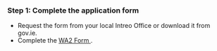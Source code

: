 ###  **Step 1: Complete the application form**

  * Request the form from your local Intreo Office or download it from gov.ie. 
  * Complete the [ WA2 Form ](https://www.gov.ie/pdf/?file=https://assets.gov.ie/297282/e5bcc9e3-27ba-4139-88c2-3f498e4079a2.pdf#page=null) . 
